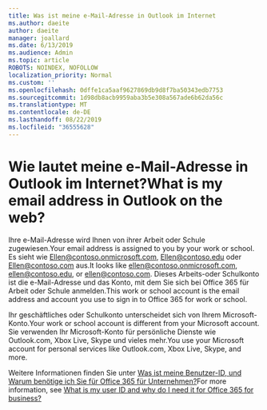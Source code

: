 ```yaml
---
title: Was ist meine e-Mail-Adresse in Outlook im Internet
ms.author: daeite
author: daeite
manager: joallard
ms.date: 6/13/2019
ms.audience: Admin
ms.topic: article
ROBOTS: NOINDEX, NOFOLLOW
localization_priority: Normal
ms.custom: ''
ms.openlocfilehash: 0dffe1ca5aaf9627869db9d8f7ba50343edb7753
ms.sourcegitcommit: 1d98db8acb9959aba3b5e308a567ade6b62da56c
ms.translationtype: MT
ms.contentlocale: de-DE
ms.lasthandoff: 08/22/2019
ms.locfileid: "36555628"
---
```

# <a name="what-is-my-email-address-in-outlook-on-the-web"></a><span data-ttu-id="83aa8-102">Wie lautet meine e-Mail-Adresse in Outlook im Internet?</span><span class="sxs-lookup"><span data-stu-id="83aa8-102">What is my email address in Outlook on the web?</span></span>

<span data-ttu-id="83aa8-103">Ihre e-Mail-Adresse wird Ihnen von ihrer Arbeit oder Schule zugewiesen.</span><span class="sxs-lookup"><span data-stu-id="83aa8-103">Your email address is assigned to you by your work or school.</span></span> <span data-ttu-id="83aa8-104">Es sieht wie Ellen@contoso.onmicrosoft.com, Ellen@contoso.edu oder Ellen@contoso.com aus.</span><span class="sxs-lookup"><span data-stu-id="83aa8-104">It looks like ellen@contoso.onmicrosoft.com, ellen@contoso.edu, or ellen@contoso.com.</span></span> <span data-ttu-id="83aa8-105">Dieses Arbeits-oder Schulkonto ist die e-Mail-Adresse und das Konto, mit dem Sie sich bei Office 365 für Arbeit oder Schule anmelden.</span><span class="sxs-lookup"><span data-stu-id="83aa8-105">This work or school account is the email address and account you use to sign in to Office 365 for work or school.</span></span>

<span data-ttu-id="83aa8-106">Ihr geschäftliches oder Schulkonto unterscheidet sich von Ihrem Microsoft-Konto.</span><span class="sxs-lookup"><span data-stu-id="83aa8-106">Your work or school account is different from your Microsoft account.</span></span> <span data-ttu-id="83aa8-107">Sie verwenden Ihr Microsoft-Konto für persönliche Dienste wie Outlook.com, Xbox Live, Skype und vieles mehr.</span><span class="sxs-lookup"><span data-stu-id="83aa8-107">You use your Microsoft account for personal services like Outlook.com, Xbox Live, Skype, and more.</span></span>

<span data-ttu-id="83aa8-108">Weitere Informationen finden Sie unter [Was ist meine Benutzer-ID, und Warum benötige ich Sie für Office 365 für Unternehmen?](https://support.office.com/article/37da662b-5da6-4b56-a091-2731b2ecc8b4)</span><span class="sxs-lookup"><span data-stu-id="83aa8-108">For more information, see [What is my user ID and why do I need it for Office 365 for business?](https://support.office.com/article/37da662b-5da6-4b56-a091-2731b2ecc8b4)</span></span>